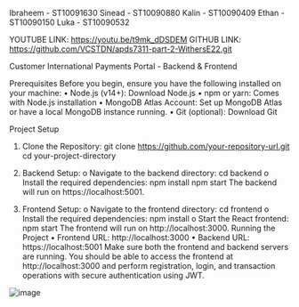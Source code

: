 Ibraheem - ST10091630 
Sinead - ST10090880 
Kalin - ST10090409 
Ethan - ST10090150 
Luka - ST10090532


YOUTUBE LINK: https://youtu.be/t9mk_dDSDEM
GITHUB LINK: https://github.com/VCSTDN/apds7311-part-2-WithersE22.git


Customer International Payments Portal - Backend & Frontend

Prerequisites
Before you begin, ensure you have the following installed on your machine:
•	Node.js (v14+): Download Node.js
•	npm or yarn: Comes with Node.js installation
•	MongoDB Atlas Account: Set up MongoDB Atlas or have a local MongoDB instance running.
•	Git (optional): Download Git

Project Setup

1.	Clone the Repository:
git clone https://github.com/your-repository-url.git
cd your-project-directory


2.	Backend Setup:
o	Navigate to the backend directory:
cd backend
o	Install the required dependencies:
npm install
npm start
The backend will run on https://localhost:5001.


3.	Frontend Setup:
o	Navigate to the frontend directory:
cd frontend
o	Install the required dependencies:
npm install
o	Start the React frontend:
npm start
The frontend will run on http://localhost:3000.
Running the Project
•	Frontend URL: http://localhost:3000
•	Backend URL: https://localhost:5001
Make sure both the frontend and backend servers are running. You should be able to access the frontend at http://localhost:3000 and perform registration, login, and transaction operations with secure authentication using JWT.

![image](https://github.com/user-attachments/assets/2d98635f-9a40-4908-a5d0-56a6f23ec172)
